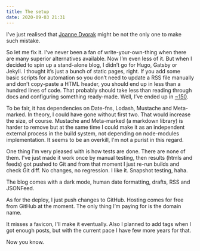 ```yaml
---
title: The setup
date: 2020-09-03 21:31
---
```


I've just realised that [Joanne Dvorak](https://www.theolognion.com/programmer-starts-a-blog-doesnt-write-about-their-static-site-generator-setup-in-the-first-post/) might be not the only one to make such mistake.

So let me fix it. I've never been a fan of write-your-own-thing when there are many superior alternatives available. Now I’m even less of it. But when I decided to spin up a stand-alone blog, I didn’t go for Hugo, Gatsby or Jekyll. I thought it’s just a bunch of static pages, right. If you add some basic scripts for automation so you don’t need to update a RSS file manually and don’t copy-paste a HTML header, you should end up in less than a hundred lines of code. That probably should take less than reading through docs and configuring something ready-made. Well, I’ve ended up in [~150](https://github.com/mikesub/mikesub.net/tree/master/src).

To be fair, it has dependencies on Date-fns, Lodash, Mustache and Meta-marked. In theory, I could have gone without first two. That would increase the size, of course. Mustache and Meta-marked (a markdown library) is harder to remove but at the same time I could make it as an independent external process in the build system, not depending on node-modules implementation. It seems to be an overkill, I'm not a purist in this regard.

One thing I'm very pleased with is how tests are done. There are none of them. I've just made it work once by manual testing, then results (htmls and feeds) got pushed to Git and from that moment I just re-run builds and check Git diff. No changes, no regression. I like it. Snapshot testing, haha.

The blog comes with a dark mode, human date formatting, drafts, RSS and JSONFeed.

As for the deploy, I just push changes to GitHub. Hosting comes for free from GitHub at the moment. The only thing I’m paying for is the domain name.

It misses a favicon, I'll make it eventually. Also I planned to add tags when I got enough posts, but with the current pace I have few more years for that.

Now you know.
